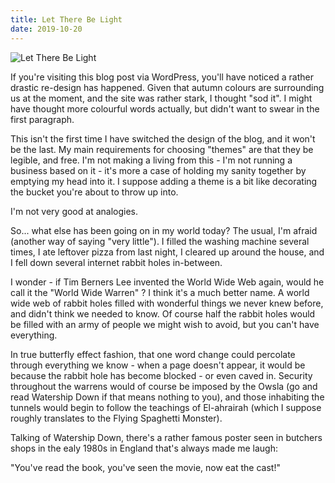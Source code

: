 ```yaml
---
title: Let There Be Light
date: 2019-10-20
---
```


![Let There Be Light](https://source.unsplash.com/jpkvklXwt98/1600x900)

If you're visiting this blog post via WordPress, you'll have noticed a rather drastic re-design has happened. Given that autumn colours are surrounding us at the moment, and the site was rather stark, I thought "sod it". I might have thought more colourful words actually, but didn't want to swear in the first paragraph.

This isn't the first time I have switched the design of the blog, and it won't be the last. My main requirements for choosing "themes" are that they be legible, and free. I'm not making a living from this - I'm not running a business based on it - it's more a case of holding my sanity together by emptying my head into it. I suppose adding a theme is a bit like decorating the bucket you're about to throw up into.

I'm not very good at analogies.

So... what else has been going on in my world today? The usual, I'm afraid (another way of saying "very little"). I filled the washing machine several times, I ate leftover pizza from last night, I cleared up around the house, and I fell down several internet rabbit holes in-between.

I wonder - if Tim Berners Lee invented the World Wide Web again, would he call it the "World Wide Warren" ? I think it's a much better name. A world wide web of rabbit holes filled with wonderful things we never knew before, and didn't think we needed to know. Of course half the rabbit holes would be filled with an army of people we might wish to avoid, but you can't have everything.

In true butterfly effect fashion, that one word change could percolate through everything we know - when a page doesn't appear, it would be because the rabbit hole has become blocked - or even caved in. Security throughout the warrens would of course be imposed by the Owsla (go and read Watership Down if that means nothing to you), and those inhabiting the tunnels would begin to follow the teachings of El-ahrairah (which I suppose roughly translates to the Flying Spaghetti Monster).

Talking of Watership Down, there's a rather famous poster seen in butchers shops in the ealy 1980s in England that's always made me laugh:

"You've read the book, you've seen the movie, now eat the cast!"